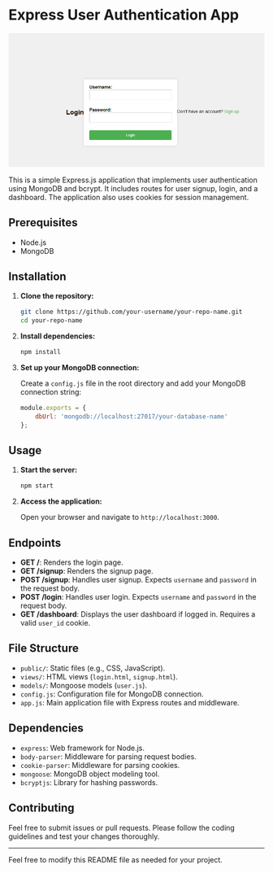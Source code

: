 # Express User Authentication App

![Application Screenshot](login.PNG)

This is a simple Express.js application that implements user authentication using MongoDB and bcrypt. It includes routes for user signup, login, and a dashboard. The application also uses cookies for session management.

## Prerequisites

- Node.js
- MongoDB

## Installation

1. **Clone the repository:**

    ```bash
    git clone https://github.com/your-username/your-repo-name.git
    cd your-repo-name
    ```

2. **Install dependencies:**

    ```bash
    npm install
    ```

3. **Set up your MongoDB connection:**

    Create a `config.js` file in the root directory and add your MongoDB connection string:

    ```javascript
    module.exports = {
        dbUrl: 'mongodb://localhost:27017/your-database-name'
    };
    ```

## Usage

1. **Start the server:**

    ```bash
    npm start
    ```

2. **Access the application:**

    Open your browser and navigate to `http://localhost:3000`.

## Endpoints

- **GET /**: Renders the login page.
- **GET /signup**: Renders the signup page.
- **POST /signup**: Handles user signup. Expects `username` and `password` in the request body.
- **POST /login**: Handles user login. Expects `username` and `password` in the request body.
- **GET /dashboard**: Displays the user dashboard if logged in. Requires a valid `user_id` cookie.

## File Structure

- `public/`: Static files (e.g., CSS, JavaScript).
- `views/`: HTML views (`login.html`, `signup.html`).
- `models/`: Mongoose models (`user.js`).
- `config.js`: Configuration file for MongoDB connection.
- `app.js`: Main application file with Express routes and middleware.

## Dependencies

- `express`: Web framework for Node.js.
- `body-parser`: Middleware for parsing request bodies.
- `cookie-parser`: Middleware for parsing cookies.
- `mongoose`: MongoDB object modeling tool.
- `bcryptjs`: Library for hashing passwords.

## Contributing

Feel free to submit issues or pull requests. Please follow the coding guidelines and test your changes thoroughly.


---

Feel free to modify this README file as needed for your project.
